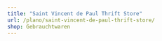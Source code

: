 ```yaml
---
title: "Saint Vincent de Paul Thrift Store"
url: /plano/saint-vincent-de-paul-thrift-store/
shop: Gebrauchtwaren
---
```

